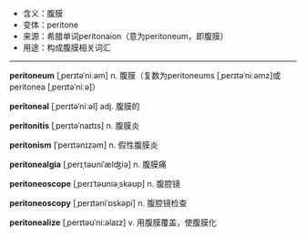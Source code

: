 - <span class="definition">含义：腹膜</span>
- <span class="definition">变体：peritone</span>
- <span class="definition">来源：希腊单词peritonaion（意为peritoneum，即腹膜）</span>
- <span class="definition">用途：构成腹膜相关词汇</span>

---

<span class="vocabulary">**peritoneum**</span> [ˌperɪtəˈniːəm] n. 腹膜（复数为peritoneums [ˌperɪtəˈniːəmz]或peritonea [ˌperɪtəˈniːə]）

<span class="vocabulary">**peritoneal**</span> [ˌperɪtəˈniːəl] adj. 腹膜的

<span class="vocabulary">**peritonitis**</span> [ˌperɪtəˈnaɪtɪs] n. 腹膜炎

<span class="vocabulary">**peritonism**</span> [ˈperɪtənɪzəm] n. 假性腹膜炎

<span class="vocabulary">**peritonealgia**</span> [ˌperɪˌtəʊniˈælʤiə] n. 腹膜痛

<span class="vocabulary">**peritoneoscope**</span> [ˌperɪˈtəʊniəˌskəʊp] n. 腹腔镜

<span class="vocabulary">**peritoneoscopy**</span> [ˌperɪtəniˈɒskəpi] n. 腹腔镜检查

<span class="vocabulary">**peritonealize**</span> [ˌperɪtəʊˈni:əlaɪz] v. 用腹膜覆盖，使腹膜化
